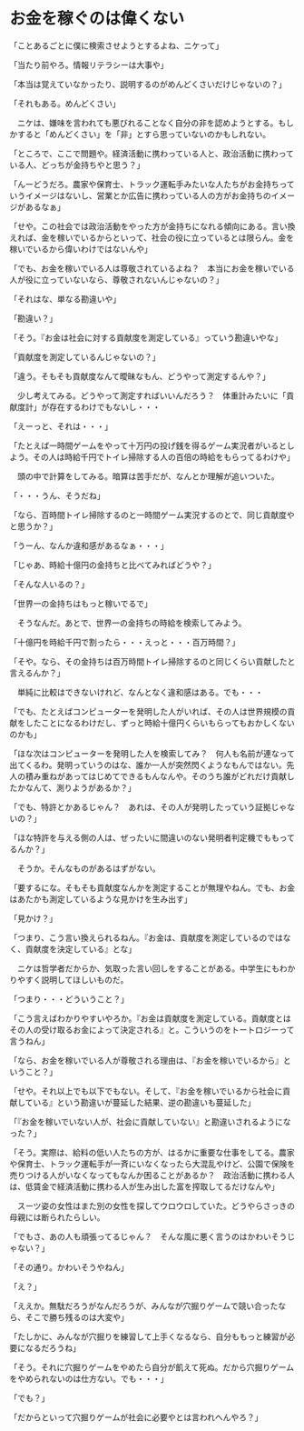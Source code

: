 # お金を稼ぐのは偉くない

「ことあるごとに僕に検索させようとするよね、ニケって」

「当たり前やろ。情報リテラシーは大事や」

「本当は覚えていなかったり、説明するのがめんどくさいだけじゃないの？」

「それもある。めんどくさい」

　ニケは、嫌味を言われても悪びれることなく自分の非を認めようとする。もしかすると「めんどくさい」を「非」とすら思っていないのかもしれない。

「ところで、ここで問題や。経済活動に携わっている人と、政治活動に携わっている人、どっちが金持ちやと思う？」

「んーどうだろ。農家や保育士、トラック運転手みたいな人たちがお金持ちっていうイメージはないし、営業とか広告に携わっている人の方がお金持ちのイメージがあるなぁ」

「せや。この社会では政治活動をやった方が金持ちになれる傾向にある。言い換えれば、金を稼いでいるからといって、社会の役に立っているとは限らん。金を稼いでいるから偉いわけではないんや」

「でも、お金を稼いでいる人は尊敬されているよね？　本当にお金を稼いでいる人が役に立っていないなら、尊敬されないんじゃないの？」

「それはな、単なる勘違いや」

「勘違い？」

「そう。『お金は社会に対する貢献度を測定している』っていう勘違いやな」

「貢献度を測定しているんじゃないの？」

「違う。そもそも貢献度なんて曖昧なもん、どうやって測定するんや？」

　少し考えてみる。どうやって測定すればいいんだろう？　体重計みたいに「貢献度計」が存在するわけでもないし・・・

「えーっと、それは・・・」

「たとえば一時間ゲームをやって十万円の投げ銭を得るゲーム実況者がいるとしよう。その人は時給千円でトイレ掃除する人の百倍の時給をもらってるわけや」

　頭の中で計算をしてみる。暗算は苦手だが、なんとか理解が追いついた。

「・・・うん、そうだね」

「なら、百時間トイレ掃除するのと一時間ゲーム実況するのとで、同じ貢献度やと思うか？」

「うーん、なんか違和感があるなぁ・・・」

「じゃあ、時給十億円の金持ちと比べてみればどうや？」

「そんな人いるの？」

「世界一の金持ちはもっと稼いでるで」

　そうなんだ。あとで、世界一の金持ちの時給を検索してみよう。

「十億円を時給千円で割ったら・・・えっと・・・百万時間？」

「そや。なら、その金持ちは百万時間トイレ掃除するのと同じくらい貢献したと言えるんか？」

　単純に比較はできないけれど、なんとなく違和感はある。でも・・・

「でも、たとえばコンピューターを発明した人がいれば、その人は世界規模の貢献をしたことになるわけだし、ずっと時給十億円くらいもらってもおかしくないのかも」

「ほな次はコンピューターを発明した人を検索してみ？　何人も名前が連なって出てくるわ。発明っていうのはな、誰か一人が突然閃くようなもんではない。先人の積み重ねがあってはじめてできるもんなんや。そのうち誰がどれだけ貢献したかなんて、測りようがあるか？」

「でも、特許とかあるじゃん？　あれは、その人が発明したっていう証拠じゃないの？」

「ほな特許を与える側の人は、ぜったいに間違いのない発明者判定機でももってるんか？」

　そうか。そんなものがあるはずがない。

「要するにな。そもそも貢献度なんかを測定することが無理やねん。でも、お金はあたかも測定しているような見かけを生み出す」

「見かけ？」

「つまり、こう言い換えられるねん。『お金は、貢献度を測定しているのではなく、貢献度を決定している』とな」

　ニケは哲学者だからか、気取った言い回しをすることがある。中学生にもわかりやすく説明してほしいものだ。

「つまり・・・どういうこと？」

「こう言えばわかりやすいやろか。『お金は貢献度を測定している。貢献度とはその人の受け取るお金によって決定される』と。こういうのをトートロジーって言うねん」

「なら、お金を稼いでいる人が尊敬される理由は、『お金を稼いでいるから』ということ？」

「せや。それ以上でも以下でもない。そして、『お金を稼いでいるから社会に貢献している』という勘違いが蔓延した結果、逆の勘違いも蔓延した」

「『お金を稼いでいない人が、社会に貢献していない』と勘違いされるようになった？」

「そう。実際は、給料の低い人たちの方が、はるかに重要な仕事をしてる。農家や保育士、トラック運転手が一斉にいなくなったら大混乱やけど、公園で保険を売りつける人がいなくなってもなんか困ることがあるか？　政治活動に携わる人は、低賃金で経済活動に携わる人が生み出した富を搾取してるだけなんや」

　スーツ姿の女性はまた別の女性を探してウロウロしていた。どうやらさっきの母親には断られたらしい。

「でもさ、あの人も頑張ってるじゃん？　そんな風に悪く言うのはかわいそうじゃない？」

「その通り。かわいそうやねん」

「え？」

「ええか。無駄だろうがなんだろうが、みんなが穴掘りゲームで競い合ったなら、そこで勝ち残るのは大変や」

「たしかに、みんなが穴掘りを練習して上手くなるなら、自分ももっと練習が必要になるだろうね」

「そう。それに穴掘りゲームをやめたら自分が飢えて死ぬ。だから穴掘りゲームをやめられないのは仕方ない。でも・・・」

「でも？」

「だからといって穴掘りゲームが社会に必要やとは言われへんやろ？」
